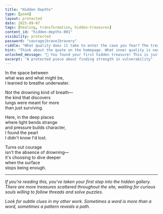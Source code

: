 ```yaml
---
title: "Hidden Depths"
type: [poem]
layout: protected
date: 2025-09-07
tags: [healing, transformation, hidden-treasures]
content_id: "hidden-depths-001"
visibility: protected
password: "courage|brave|bravery"
riddle: "What quality does it take to enter the cave you fear? The treasure you seek requires this inner strength. (Joseph Campbell would know)"
hint: "Think about the quote on the homepage. What inner quality is needed to face our fears?"
unlocked_message: "🎉 You found your first hidden treasure! This is just the beginning..."
excerpt: "A protected piece about finding strength in vulnerability"
---
```


In the space between  
what was and what might be,  
I learned to breathe underwater.  

Not the drowning kind of breath—  
the kind that discovers  
lungs were meant for more  
than just surviving.  

Here, in the deep places  
where light bends strange  
and pressure builds character,  
I found the pearl  
I didn't know I'd lost.  

Turns out courage  
isn't the absence of drowning—  
it's choosing to dive deeper  
when the surface  
stops being enough.  

---

*If you're reading this, you've taken your first step into the hidden gallery. There are more treasures scattered throughout the site, waiting for curious souls willing to follow threads and solve puzzles.*

*Look for subtle clues in my other work. Sometimes a word is more than a word, sometimes a pattern reveals a path.*